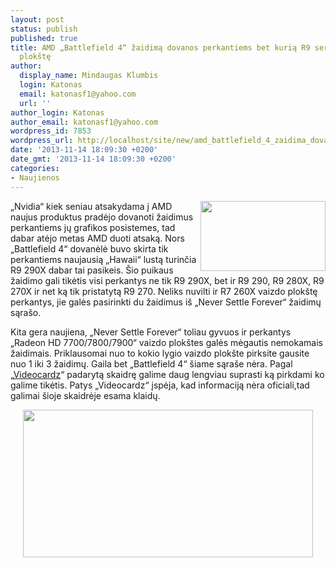 ```yaml
---
layout: post
status: publish
published: true
title: AMD „Battlefield 4“ žaidimą dovanos perkantiems bet kurią R9 serijos vaizdo
  plokštę
author:
  display_name: Mindaugas Klumbis
  login: Katonas
  email: katonasf1@yahoo.com
  url: ''
author_login: Katonas
author_email: katonasf1@yahoo.com
wordpress_id: 7853
wordpress_url: http://localhost/site/new/amd_battlefield_4_zaidima_dovanuos_perkantiems_bet_kuria_r9_serijos_vaizdo_plokste/
date: '2013-11-14 18:09:30 +0200'
date_gmt: '2013-11-14 18:09:30 +0200'
categories:
- Naujienos
---
```

<p>
	<a href="http://technews.lt/userfiles/AMD-Never-Settle-BF4-2-850x476.png"><img alt="" src="http://technews.lt/userfiles/AMD-Never-Settle-BF4-2-850x476.png" style="width: 200px; height: 112px; float: right;" /></a>&bdquo;Nvidia&ldquo; kiek seniau atsakydama į AMD naujus produktus pradėjo dovanoti žaidimus perkantiems jų grafikos posistemes, tad dabar atėjo metas AMD duoti atsaką. Nors &bdquo;Battlefield 4&ldquo; dovanėlė buvo skirta tik perkantiems naujausią &bdquo;Hawaii&ldquo; lustą turinčia R9 290X dabar tai pasikeis. &Scaron;io puikaus žaidimo gali tikėtis visi perkantys ne tik R9 290X, bet ir R9 290, R9 280X, R9 270X ir net ką tik pristatytą R9 270. Neliks nuvilti ir R7 260X vaizdo plok&scaron;tę perkantys, jie galės pasirinkti du žaidimus i&scaron; &bdquo;Never Settle Forever&ldquo; žaidimų sąra&scaron;o.</p>
<p>
	Kita gera naujiena, &bdquo;Never Settle Forever&ldquo; toliau gyvuos ir perkantys &bdquo;Radeon HD 7700/7800/7900&ldquo; vaizdo plok&scaron;tes galės mėgautis nemokamais žaidimais. Priklausomai nuo to kokio lygio vaizdo plok&scaron;te pirksite gausite nuo 1 iki 3 žaidimų. Gaila bet &bdquo;Battlefield 4&ldquo; &scaron;iame sąra&scaron;e nėra. Pagal &bdquo;<a href="http://videocardz.com/47922/amd-announces-new-never-settle-forever-bundle-radeon-r9r7-200-series">Videocardz</a>&ldquo; padarytą skaidrę galime daug lengviau suprasti ką pirkdami ko galime tikėtis. Patys &bdquo;Videocardz&ldquo; įspėja, kad informaciją nėra oficiali,tad galimai &scaron;ioje skaidrėje esama klaidų.&nbsp;</p>
<p style="text-align: center;">
	<a href="http://technews.lt/userfiles/AMD game bundle.JPG"><img alt="" src="http://technews.lt/userfiles/AMD game bundle.JPG" style="width: 464px; height: 236px;" /></a></p>
